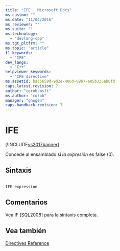 ```yaml
---
title: "IFE | Microsoft Docs"
ms.custom: ""
ms.date: "11/04/2016"
ms.reviewer: ""
ms.suite: ""
ms.technology: 
  - "devlang-cpp"
ms.tgt_pltfrm: ""
ms.topic: "article"
f1_keywords: 
  - "IFE"
dev_langs: 
  - "C++"
helpviewer_keywords: 
  - "IFE directive"
ms.assetid: bac5659d-9d2e-406d-89b7-e05b335ab0fd
caps.latest.revision: 7
author: "corob-msft"
ms.author: "corob"
manager: "ghogen"
caps.handback.revision: 7
---
```

# IFE
[!INCLUDE[vs2017banner](../../assembler/inline/includes/vs2017banner.md)]

Concede al ensamblado si *la expresión* es false \(0\).  
  
## Sintaxis  
  
```  
  
IFE expression  
```  
  
## Comentarios  
 Vea [IF &#91;SQL2008&#93;](../../assembler/masm/if-masm.md) para la sintaxis completa.  
  
## Vea también  
 [Directives Reference](../../assembler/masm/directives-reference.md)